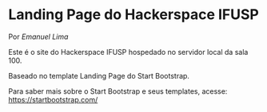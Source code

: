﻿# Landing Page do Hackerspace IFUSP
Por *Emanuel Lima*

Este é o site do Hackerspace IFUSP hospedado no servidor local da sala 100.

Baseado no template Landing Page do Start Bootstrap.

Para saber mais sobre o Start Bootstrap e seus templates, acesse:
https://startbootstrap.com/